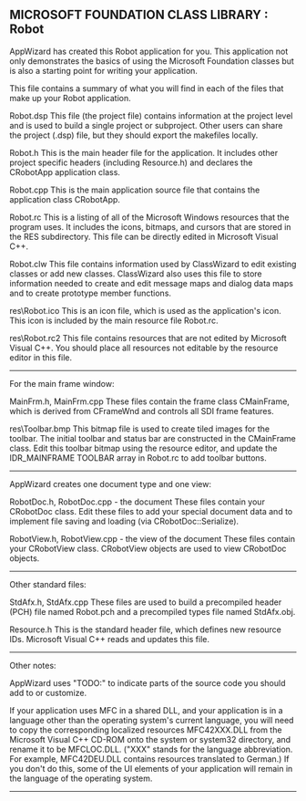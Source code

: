 ## MICROSOFT FOUNDATION CLASS LIBRARY : Robot

AppWizard has created this Robot application for you.  This application
not only demonstrates the basics of using the Microsoft Foundation classes
but is also a starting point for writing your application.

This file contains a summary of what you will find in each of the files that
make up your Robot application.

Robot.dsp
    This file (the project file) contains information at the project level and
    is used to build a single project or subproject. Other users can share the
    project (.dsp) file, but they should export the makefiles locally.

Robot.h
    This is the main header file for the application.  It includes other
    project specific headers (including Resource.h) and declares the
    CRobotApp application class.

Robot.cpp
    This is the main application source file that contains the application
    class CRobotApp.

Robot.rc
    This is a listing of all of the Microsoft Windows resources that the
    program uses.  It includes the icons, bitmaps, and cursors that are stored
    in the RES subdirectory.  This file can be directly edited in Microsoft
	Visual C++.

Robot.clw
    This file contains information used by ClassWizard to edit existing
    classes or add new classes.  ClassWizard also uses this file to store
    information needed to create and edit message maps and dialog data
    maps and to create prototype member functions.

res\Robot.ico
    This is an icon file, which is used as the application's icon.  This
    icon is included by the main resource file Robot.rc.

res\Robot.rc2
    This file contains resources that are not edited by Microsoft 
	Visual C++.  You should place all resources not editable by
	the resource editor in this file.



---

For the main frame window:

MainFrm.h, MainFrm.cpp
    These files contain the frame class CMainFrame, which is derived from
    CFrameWnd and controls all SDI frame features.

res\Toolbar.bmp
    This bitmap file is used to create tiled images for the toolbar.
    The initial toolbar and status bar are constructed in the CMainFrame
    class. Edit this toolbar bitmap using the resource editor, and
    update the IDR_MAINFRAME TOOLBAR array in Robot.rc to add toolbar buttons.
	
---

AppWizard creates one document type and one view:

RobotDoc.h, RobotDoc.cpp - the document
    These files contain your CRobotDoc class.  Edit these files to
    add your special document data and to implement file saving and loading
    (via CRobotDoc::Serialize).

RobotView.h, RobotView.cpp - the view of the document
    These files contain your CRobotView class.
    CRobotView objects are used to view CRobotDoc objects.

---

Other standard files:

StdAfx.h, StdAfx.cpp
    These files are used to build a precompiled header (PCH) file
    named Robot.pch and a precompiled types file named StdAfx.obj.

Resource.h
    This is the standard header file, which defines new resource IDs.
    Microsoft Visual C++ reads and updates this file.

---
Other notes:

AppWizard uses "TODO:" to indicate parts of the source code you
should add to or customize.

If your application uses MFC in a shared DLL, and your application is 
in a language other than the operating system's current language, you
will need to copy the corresponding localized resources MFC42XXX.DLL
from the Microsoft Visual C++ CD-ROM onto the system or system32 directory,
and rename it to be MFCLOC.DLL.  ("XXX" stands for the language abbreviation.
For example, MFC42DEU.DLL contains resources translated to German.)  If you
don't do this, some of the UI elements of your application will remain in the
language of the operating system.

---

